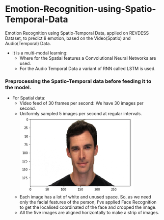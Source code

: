 # Emotion-Recognition-using-Spatio-Temporal-Data
Emotion Recognition using Spatio-Temporal Data, applied on REVDESS Dataset, to predict 8 emotion, based on the Video(Spatio) and Audio(Temporal) Data.
* It is a multi-modal learning:
  * Where for the Spatial features a Convolutional Neural Networks are used.
  * For the Audio Temporal Data a variant of RNN called LSTM is used.
### Preprocessing the Spatio-Temporal data before feeding it to the model.
* For Spatial data: 
  * Video feed of 30 frames per second: We have 30 images per second. 
  * Uniformly sampled 5 images per second at regular intervals.
  ![Images](./images/ERimage.png)
  * Each image has a lot of white and unused space. So, as we need only the facial features of the person, I've applied Face Recognition to get the localised coordinated of the face and cropped the image.
  * All the five images are aligned horizontally to make a strip of images.

